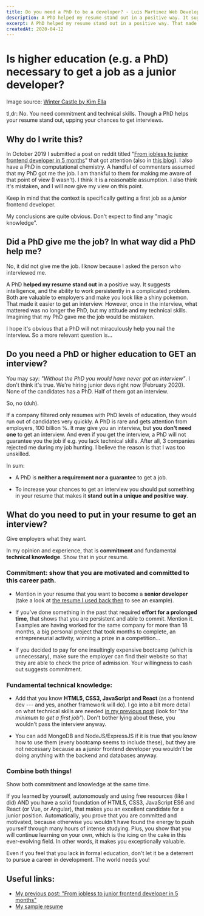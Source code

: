 ```yaml
---
title: Do you need a PhD to be a developer? - Luis Martinez Web Developer
description: A PhD helped my resume stand out in a positive way. It suggests intelligence, and the ability to work persistently in a complicated problem. But...
excerpt: A PhD helped my resume stand out in a positive way. That made it easier to get an interview. However, once in the interview, what mattered was no longer the PhD.
createdAt: 2020-04-12
---
```


# Is higher education (e.g. a PhD) necessary to get a job as a junior developer?

Image source: [Winter Castle by Kim Ella](https://www.artstation.com/artwork/d61mJ)

tl,dr: No. You need commitment and technical skills. Though a PhD helps your resume stand out, upping your chances to get interviews.





## Why do I write this?


In October 2019 I submitted a post on reddit titled "[From jobless to junior frontend developer in 5 months](http://bit.ly/2SLTVZl)" that got attention (also in [this blog](https://www.luis-martinez.net/from-jobless-to-junior-frontend-developer-in-5-months/)). I also have a PhD in computational chemistry. A handful of commenters assumed that my PhD got me the job. I am thankful to them for making me aware of that point of view (I wasn't). I think it is a reasonable assumption. I also think it's mistaken, and I will now give my view on this point.

Keep in mind that the context is specifically getting a first job as a *junior* frontend developer.

My conclusions are quite obvious. Don't expect to find any "magic knowledge".






## Did a PhD give me the job? In what way did a PhD help me?


No, it did not give me the job. I know because I asked the person who interviewed me.

A PhD **helped my resume stand out** in a positive way. It suggests intelligence, and the ability to work persistently in a complicated problem. Both are valuable to employers and make you look like a shiny pokemon. That made it easier to get an interview. However, once in the interview, what mattered was no longer the PhD, but my attitude and my technical skills. Imagining that my PhD gave me the job would be mistaken.

I hope it's obvious that a PhD will not miraculously help you nail the interview. So a more relevant question is...





## Do you need a PhD or higher education to GET an interview?


You may say: *"Without the PhD you would have never got an interview"*. I don't think it's true. We're hiring junior devs right now (February 2020). None of the candidates has a PhD. Half of them got an interview.

So, no (duh).

If a company filtered only resumes with PhD levels of education, they would run out of candidates very quickly. A PhD is rare and gets attention from employers, 100 billion %. It may give you an interview, but **you don't need one** to get an interview. And even if you get the interview, a PhD will not guarantee you the job if e.g. you lack technical skills. After all, 3 companies rejected me during my job hunting. I believe the reason is that I was too unskilled.

In sum:

- A PhD is **neither a requirement nor a guarantee** to get a job.

- To increase your chances to get an interview you should put something in your resume that makes it **stand out in a unique and positive way**.






## What do you need to put in your resume to get an interview?


Give employers what they want.

In my opinion and experience, that is **commitment** and fundamental **technical knowledge**. Show that in your resume.



### Commitment: show that you are motivated and committed to this career path.


- Mention in your resume that you want to become a **senior developer** (take a look at [the resume I used back then](http://bit.ly/38wlTPF) to see an example).

- If you've done something in the past that required **effort for a prolonged time**, that shows that you are persistent and able to commit. Mention it. Examples are having worked for the same company for more than 18 months, a big personal project that took months to complete, an entrepreneurial activity, winning a prize in a competition...

- If you decided to pay for one insultingly expensive bootcamp (which is unnecessary), make sure the employer can find their website so that they are able to check the price of admission. Your willingness to cash out suggests commitment.



### Fundamental technical knowledge:


- Add that you know **HTML5, CSS3, JavaScript and React** (as a frontend dev --- and yes, another framework will do). I go into a bit more detail on what technical skills are needed [in my previous post](http://bit.ly/2SLTVZl) (look for *"the minimum to get a first job"*). Don't bother lying about these, you wouldn't pass the interview anyway.

- You can add MongoDB and NodeJS/ExpressJS if it is true that you know how to use them (every bootcamp seems to include these), but they are not necessary because as a junior frontend developer you wouldn't be doing anything with the backend and databases anyway.



### Combine both things!


Show both commitment and knowledge at the same time.

If you learned by yourself, autonomously and using free resources (like I did) AND you have a solid foundation of HTML5, CSS3, JavaScript ES6 and React (or Vue, or Angular), that makes you an excellent candidate for a junior position. Automatically, you prove that you are committed and motivated, because otherwise you wouldn't have found the energy to push yourself through many hours of intense studying. Plus, you show that you will continue learning on your own, which is the icing on the cake in this ever-evolving field. In other words, it makes you exceptionally valuable.




Even if you feel that you lack in formal education, don't let it be a deterrent to pursue a career in development. The world needs you!



## Useful links:


- [My previous post: "From jobless to junior frontend developer in 5 months"](https://www.luis-martinez.net/from-jobless-to-junior-frontend-developer-in-5-months/)
- [My sample resume](http://bit.ly/38wlTPF)